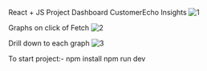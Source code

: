 React + JS Project
Dashboard CustomerEcho Insights
![1](https://github.com/imkks/DevRevHackathon/assets/96498610/c7305f12-7c60-4e4c-b0e7-053b5c172b55)

Graphs on click of Fetch
![2](https://github.com/imkks/DevRevHackathon/assets/96498610/96e7b45f-290e-4f39-ae5b-32ce97dc5bc2)

Drill down to each graph
![3](https://github.com/imkks/DevRevHackathon/assets/96498610/22b2eece-3428-44a8-b3c5-397f8d6ce694)



To start project:- 
npm install
npm run dev
